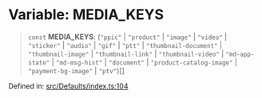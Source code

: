 # Variable: MEDIA\_KEYS

> `const` **MEDIA\_KEYS**: (`"ppic"` \| `"product"` \| `"image"` \| `"video"` \| `"sticker"` \| `"audio"` \| `"gif"` \| `"ptt"` \| `"thumbnail-document"` \| `"thumbnail-image"` \| `"thumbnail-link"` \| `"thumbnail-video"` \| `"md-app-state"` \| `"md-msg-hist"` \| `"document"` \| `"product-catalog-image"` \| `"payment-bg-image"` \| `"ptv"`)[]

Defined in: [src/Defaults/index.ts:104](https://github.com/Fokusdotid/Baileys/blob/c2e37a764497a58082d1525ba2f083f341e3eefa/src/Defaults/index.ts#L104)
